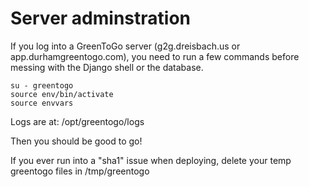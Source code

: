 # Server adminstration

If you log into a GreenToGo server (g2g.dreisbach.us or app.durhamgreentogo.com), you need to run a few commands before messing with the Django shell or the database.

```
su - greentogo
source env/bin/activate
source envvars
```

Logs are at:
/opt/greentogo/logs

Then you should be good to go!


If you ever run into a "sha1" issue when deploying, delete your temp greentogo files in /tmp/greentogo